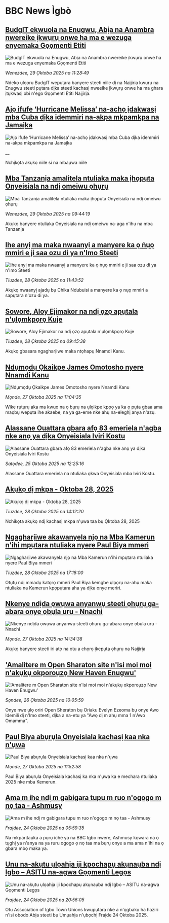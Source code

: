# BBC News Ìgbò## [BudgIT ekwuola na Enugwu, Abịa na Anambra nwereike ịkwụrụ onwe ha ma e wezuga enyemaka Gọọmenti Etiti](https://www.bbc.com/igbo/articles/cj3zlpr2ml7o?at_medium=RSS&at_campaign=rss?at_campaign=githubrss)![BudgIT ekwuola na Enugwu, Abịa na Anambra nwereike ịkwụrụ onwe ha ma e wezuga enyemaka Gọọmenti Etiti](https://ichef.bbci.co.uk/ace/ws/240/cpsprodpb/06ea/live/81aeae20-b4be-11f0-ba75-093eca1ac29b.jpg)_Wenezdee, 29 Ọktoba 2025 na 11:28:49_Ndekọ ụlọọrụ BudgIT wepụtara banyere steeti niile dị na Naịjirịa kwuru na Enugwu steeti pụtara dịka steeti kachasị nweeike ịkwụrụ onwe ha ma ghara ịtụkwasị obi n'ego Gọọmenti Etiti Naịjirịa.## [Ajọ ifufe ‘Hurricane Melissa’ na-achọ ịdakwasị mba Cuba dịka idemmiri na-akpa mkpamkpa na Jamaịka](https://www.bbc.co.uk/igbo/live/c3w52xlgxxpt?at_medium=RSS&at_campaign=rss?at_campaign=githubrss)![Ajọ ifufe ‘Hurricane Melissa’ na-achọ ịdakwasị mba Cuba dịka idemmiri na-akpa mkpamkpa na Jamaịka](https://ichef.bbci.co.uk/ace/standard/240/cpsprodpb/0493/live/27228aa0-b494-11f0-b2a1-6f537f66f9aa.png)__Nchịkọta akụkọ niile si na mbaụwa niile## [Mba Tanzanịa amalitela ntuliaka maka ịhọpụta Onyeisiala na ndị omeiwu ọhụrụ](https://www.bbc.com/igbo/articles/cq5089xl4zwo?at_medium=RSS&at_campaign=rss?at_campaign=githubrss)![Mba Tanzanịa amalitela ntuliaka maka ịhọpụta Onyeisiala na ndị omeiwu ọhụrụ](https://ichef.bbci.co.uk/ace/ws/240/cpsprodpb/40df/live/968caa90-b4a5-11f0-885f-31ec668fe78e.jpg)_Wenezdee, 29 Ọktoba 2025 na 09:44:19_Akụkọ banyere ntuliaka Onyeisiala na ndị omeiwu na-aga n'ihu na mba Tanzanịa## [Ihe anyị ma maka nwaanyị a manyere ka ọ ṅụọ mmiri e ji saa ozu di ya n'Imo Steeti](https://www.bbc.com/igbo/articles/cy5qp3y79edo?at_medium=RSS&at_campaign=rss?at_campaign=githubrss)![Ihe anyị ma maka nwaanyị a manyere ka ọ ṅụọ mmiri e ji saa ozu di ya n'Imo Steeti](https://ichef.bbci.co.uk/ace/ws/240/cpsprodpb/3954/live/22e0c6b0-b3ee-11f0-aa13-0b0479f6f42a.jpg)_Tiuzdee, 28 Ọktoba 2025 na 11:43:52_Akụkọ nwaanyị ajadụ bụ Chika Ndubuisi a manyere ka ọ nụọ mmiri a sapụtara n'ozu di ya.## [Sowore, Aloy Ejimakor na ndị ọzọ apụtala n'ụlọmkpọrọ Kuje](https://www.bbc.com/igbo/articles/cn091rn72k9o?at_medium=RSS&at_campaign=rss?at_campaign=githubrss)![Sowore, Aloy Ejimakor na ndị ọzọ apụtala n'ụlọmkpọrọ Kuje](https://ichef.bbci.co.uk/ace/ws/240/cpsprodpb/6979/live/b4797e80-b3e1-11f0-a1d0-d5a6c9e4c42e.jpg)_Tiuzdee, 28 Ọktoba 2025 na 09:45:38_Akụkọ gbasara ngagharịiwe maka ntọhapụ Nnamdi Kanu.## [Ndụmọdụ Ọkaikpe James Omotosho nyere Nnamdi Kanu](https://www.bbc.com/igbo/articles/c3w91y6xnzlo?at_medium=RSS&at_campaign=rss?at_campaign=githubrss)![Ndụmọdụ Ọkaikpe James Omotosho nyere Nnamdi Kanu](https://ichef.bbci.co.uk/ace/ws/240/cpsprodpb/7d31/live/2d1bb330-b324-11f0-93b5-67ecd8e94ae1.png)_Mọnde, 27 Ọktoba 2025 na 11:04:35_Wike rụtụrụ aka ma kwuo na ọ bụrụ na ụlọikpe kpọọ ya ka ọ pụta gbaa ama maọbụ wepụta ihe akaebe, na ya ga-eme nke ahụ na-eleghị anya n'azụ.## [Alassane Ouattara gbara afọ 83 emeriela n'agba nke anọ ya dịka Onyeisiala Iviri Kostu](https://www.bbc.com/igbo/articles/ckgyre4npnvo?at_medium=RSS&at_campaign=rss?at_campaign=githubrss)![Alassane Ouattara gbara afọ 83 emeriela n'agba nke anọ ya dịka Onyeisiala Iviri Kostu](https://ichef.bbci.co.uk/ace/ws/240/cpsprodpb/9322/live/9e508f20-b384-11f0-aa13-0b0479f6f42a.jpg)_Satọdee, 25 Ọktoba 2025 na 12:25:16_Alassane Ouattara emeriela na ntuliaka ọkwa Onyeisiala mba Iviri Kostu.## [Akụkọ dị mkpa - Ọktoba 28, 2025](https://www.bbc.com/igbo/articles/c5yk0k4y23qo?at_medium=RSS&at_campaign=rss?at_campaign=githubrss)![Akụkọ dị mkpa - Ọktoba 28, 2025](https://ichef.bbci.co.uk/ace/ws/240/cpsprodpb/f1a0/live/52df1610-60be-11f0-a40e-a1af2950b220.jpg)_Tiuzdee, 28 Ọktoba 2025 na 14:12:20_Nchikọta akụkọ ndị kachasị mkpa n'ụwa taa bụ Ọktoba 28, 2025## [Ngagharịiwe akawanyela njọ na Mba Kamerun n'ihi mpụtara ntuliaka nyere Paul Biya mmeri](https://www.bbc.com/igbo/articles/cvgvg558y0jo?at_medium=RSS&at_campaign=rss?at_campaign=githubrss)![Ngagharịiwe akawanyela njọ na Mba Kamerun n'ihi mpụtara ntuliaka nyere Paul Biya mmeri](https://ichef.bbci.co.uk/ace/ws/240/cpsprodpb/3bb1/live/a81c1050-b420-11f0-8d6c-7357788a3999.jpg)_Tiuzdee, 28 Ọktoba 2025 na 17:18:00_Otụtụ ndị mmadụ katọrọ mmeri Paul Biya kemgbe ụlọọrụ na-ahụ maka ntuliaka na Kamerun kpọpụtara aha ya dịka onye meriri.## [Nkenye ndịda ọwụwa anyanwụ steeti ọhụrụ ga-abara onye ọbụla uru - Nnachi](https://www.bbc.com/igbo/articles/cy0p211x2leo?at_medium=RSS&at_campaign=rss?at_campaign=githubrss)![Nkenye ndịda ọwụwa anyanwụ steeti ọhụrụ ga-abara onye ọbụla uru - Nnachi](https://ichef.bbci.co.uk/ace/ws/240/cpsprodpb/2564/live/d8d7c1b0-b341-11f0-b2a1-6f537f66f9aa.png)_Mọnde, 27 Ọktoba 2025 na 14:34:38_Akụkọ banyere steeti iri atọ na otu a chọrọ ịkepụta ọhụrụ na Naịjirịa## ['Amalitere m Open Sharaton site n'isi moi moi n'akụkụ okporoụzọ New Haven Enugwu'](https://www.bbc.com/igbo/articles/czxk0jyj1j2o?at_medium=RSS&at_campaign=rss?at_campaign=githubrss)!['Amalitere m Open Sharaton site n'isi moi moi n'akụkụ okporoụzọ New Haven Enugwu'](https://ichef.bbci.co.uk/ace/ws/240/cpsprodpb/e002/live/33e39d30-b253-11f0-ba75-093eca1ac29b.jpg)_Sọndee, 26 Ọktoba 2025 na 10:05:59_Onye nwe ụlọ oriri Open Sheraton bụ Oriaku Evelyn Ezeoma bụ onye Awo Idemili dị n'Imo steeti, dịka a na-etu ya "Awọ dị m ahụ mma 1 n'Awo Omamma".## [Paul Biya abụrụla Onyeisiala kachasị kaa nka n'ụwa](https://www.bbc.com/igbo/articles/ce326xx95gxo?at_medium=RSS&at_campaign=rss?at_campaign=githubrss)![Paul Biya abụrụla Onyeisiala kachasị kaa nka n'ụwa](https://ichef.bbci.co.uk/ace/ws/240/cpsprodpb/7520/live/7cebec80-b32a-11f0-ba75-093eca1ac29b.jpg)_Mọnde, 27 Ọktoba 2025 na 11:52:58_Paul Biya abụrụla Onyeisiala kachasị ka nka n'ụwa ka e mechara ntuliaka 2025 nke mba Kemerun.## [Ama m ihe ndị m gabigara tupu m ruo n'ogogo m nọ taa - Ashmusy](https://www.bbc.com/igbo/articles/cj0ezmm1dnpo?at_medium=RSS&at_campaign=rss?at_campaign=githubrss)![Ama m ihe ndị m gabigara tupu m ruo n'ogogo m nọ taa - Ashmusy](https://ichef.bbci.co.uk/ace/ws/240/cpsprodpb/2b30/live/d00598d0-b02d-11f0-b2a1-6f537f66f9aa.jpg)_Fraịdee, 24 Ọktoba 2025 na 05:59:35_Na mkparịtaụka a pụrụ iche ya na BBC Igbo nwere, Ashmusy kọwara na ọ tụghị ya n'anya na ya ruru ogogo ọ nọ taa ma bụrụ onye a ma ama n'ihi na ọ gbara mbọ maka ya.## [Unu na-akụtu ụlọahịa iji kpochapụ akụnaụba ndị Igbo – ASITU na-agwa Gọọmenti Legọs](https://www.bbc.com/igbo/articles/cy045gne28yo?at_medium=RSS&at_campaign=rss?at_campaign=githubrss)![Unu na-akụtu ụlọahịa iji kpochapụ akụnaụba ndị Igbo – ASITU na-agwa Gọọmenti Legọs](https://ichef.bbci.co.uk/ace/ws/240/cpsprodpb/72e6/live/12bab4d0-b119-11f0-8eba-091c09384b3c.jpg)_Fraịdee, 24 Ọktoba 2025 na 20:56:05_Otu Association of Igbo Town Unions kwupụtara nke a n'ọgbakọ ha haziri n'isi obodo Abịa steeti bụ Ụmụahịa n'ụbọchị Fraịde 24 Ọktoba 2025.